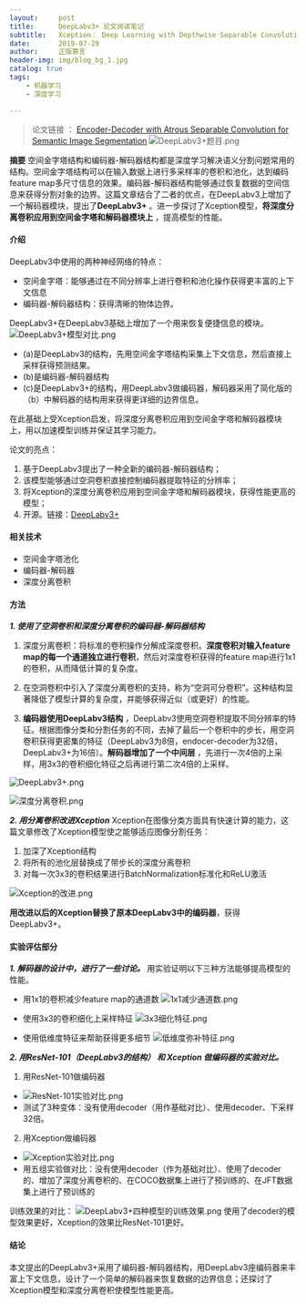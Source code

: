 ```yaml
---
layout:     post
title:      DeepLabv3+ 论文阅读笔记
subtitle:   Xception： Deep Learning with Depthwise Separable Convolutions 阅读笔记
date:       2019-07-29
author:     正版慕言
header-img: img/blog_bg_1.jpg
catalog: true
tags:
    - 机器学习
    - 深度学习

---
```



> 论文链接 ： [Encoder-Decoder with Atrous Separable Convolution for Semantic Image Segmentation](https://arxiv.org/pdf/1802.02611.pdf)
> ![DeepLabv3+题目.png](/img/NeuralNetworks/Journal/DeepLabv3+题目.png)

**摘要** 空间金字塔结构和编码器-解码器结构都是深度学习解决语义分割问题常用的结构。空间金字塔结构可以在输入数据上进行多采样率的卷积和池化，达到编码feature map多尺寸信息的效果。编码器-解码器结构能够通过恢复数据的空间信息来获得分割对象的边界。这篇文章结合了二者的优点，在DeepLabv3上增加了一个解码器模块，提出了**DeepLabv3+** 。进一步探讨了Xception模型，**将深度分离卷积应用到空间金字塔和解码器模块上** ，提高模型的性能。

#### 介绍
DeepLabv3中使用的两种神经网络的特点：

* 空间金字塔：能够通过在不同分辨率上进行卷积和池化操作获得更丰富的上下文信息
* 编码器-解码器结构：获得清晰的物体边界。

DeepLabv3+在DeepLabv3基础上增加了一个用来恢复便捷信息的模块。
![DeepLabv3+模型对比.png](/img/NeuralNetworks/Journal/DeepLabv3+模型对比.png)

* (a)是DeepLabv3的结构，先用空间金字塔结构采集上下文信息，然后直接上采样获得预测结果。
* (b)是编码器-解码器结构
* (c)是DeepLabv3+的结构，用DeepLabv3做编码器，解码器采用了简化版的（b）中解码器的结构用来获得更详细的边界信息。

在此基础上受Xception启发，将深度分离卷积应用到空间金字塔和解码器模块上，用以加速模型训练并保证其学习能力。

论文的亮点：

1. 基于DeepLabv3提出了一种全新的编码器-解码器结构；
2. 该模型能够通过空洞卷积直接控制编码器提取特征的分辨率；
3. 将Xception的深度分离卷积应用到空间金字塔和解码器模块，获得性能更高的模型；
4. 开源。链接：[DeepLabv3+](https://github.com/fourmi1995/IronSegExperiment-Deeplabv3_PLUS)

#### 相关技术

* 空间金字塔池化
* 编码器-解码器
* 深度分离卷积

#### 方法

***1. 使用了空洞卷积和深度分离卷积的编码器-解码器结构***

1. 深度分离卷积：将标准的卷积操作分解成深度卷积。**深度卷积对输入feature map的每一个通道独立进行卷积**，然后对深度卷积获得的feature map进行1x1的卷积，从而降低计算的复杂度。

2. 在空洞卷积中引入了深度分离卷积的支持，称为“空洞可分卷积”。这种结构显著降低了模型计算的复杂度，并能够获得近似（或更好）的性能。

3. **编码器使用DeepLabv3结构** ，DeepLabv3使用空洞卷积提取不同分辨率的特征。根据图像分类和分割任务的不同，去掉了最后一个卷积中的步长，用空洞卷积获得更密集的特征（DeepLabv3为8倍，endocer-decoder为32倍，DeepLabv3+为16倍）。**解码器增加了一个中间层** ，先进行一次4倍的上采样，用3x3的卷积细化特征之后再进行第二次4倍的上采样。

![DeepLabv3+.png](/img/NeuralNetworks/Journal/DeepLabv3+.png)

![深度分离卷积.png](/img/NeuralNetworks/Journal/深度分离卷积.png)

***2. 用分离卷积改进Xception***
Xception在图像分类方面具有快速计算的能力，这篇文章修改了Xception模型使之能够适应图像分割任务：

1. 加深了Xception结构
2. 将所有的池化层替换成了带步长的深度分离卷积
3. 对每一次3x3的卷积结果进行BatchNormalization标准化和ReLU激活

![Xception的改进.png](/img/NeuralNetworks/Journal/Xception的改进.png)

**用改进以后的Xception替换了原本DeepLabv3中的编码器**，获得DeepLabv3+。

#### 实验评估部分

***1. 解码器的设计中，进行了一些讨论。*** 用实验证明以下三种方法能够提高模型的性能。

* 用1x1的卷积减少feature map的通道数
    ![1x1减少通道数.png](/img/NeuralNetworks/Journal/1x1减少通道数.png)

* 使用3x3的卷积细化上采样特征
    ![3x3细化特征.png](/img/NeuralNetworks/Journal/3x3细化特征.png)
    
* 使用低维度特征来帮助获得更多细节
    ![低维度弥补特征.png](/img/NeuralNetworks/Journal/低维度弥补特征.png)

***2. 用ResNet-101（DeepLabv3的结构） 和 Xception 做编码器的实验对比。***
1. 用ResNet-101做编码器
* ![ResNet-101实验对比.png](/img/NeuralNetworks/Journal/ResNet-101实验对比.png)
* 测试了3种变体：没有使用decoder（用作基础对比）、使用decoder、下采样32倍。
2. 用Xception做编码器
* ![Xception实验对比.png](/img/NeuralNetworks/Journal/Xception实验对比.png)
* 用五组实验做对比：没有使用decoder（作为基础对比）、使用了decoder的、增加了深度分离卷积的、在COCO数据集上进行了预训练的、在JFT数据集上进行了预训练的

训练效果的对比：
![DeepLabv3+四种模型的训练效果.png](/img/NeuralNetworks/Journal/DeepLabv3+四种模型的训练效果.png)
使用了decoder的模型效果更好，Xception的效果比ResNet-101更好。

#### 结论
本文提出的DeepLabv3+采用了编码器-解码器结构，用DeepLabv3座编码器来丰富上下文信息，设计了一个简单的解码器来恢复数据的边界信息；还探讨了Xception模型和深度分离卷积使模型性能更高。